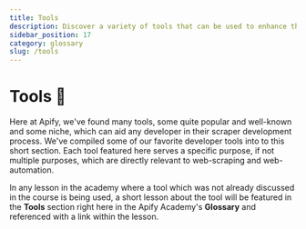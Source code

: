 ```yaml
---
title: Tools
description: Discover a variety of tools that can be used to enhance the scraper development process, or even unlock doors to new scraping possibilities.
sidebar_position: 17
category: glossary
slug: /tools
---
```


# [](#tools) Tools 🔧

Here at Apify, we've found many tools, some quite popular and well-known and some niche, which can aid any developer in their scraper development process. We've compiled some of our favorite developer tools into to this short section. Each tool featured here serves a specific purpose, if not multiple purposes, which are directly relevant to web-scraping and web-automation.

In any lesson in the academy where a tool which was not already discussed in the course is being used, a short lesson about the tool will be featured in the **Tools** section right here in the Apify Academy's **Glossary** and referenced with a link within the lesson.
